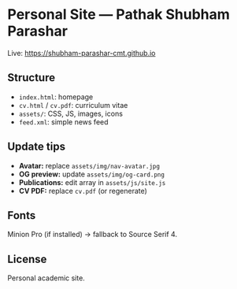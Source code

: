 # Personal Site — Pathak Shubham Parashar

Live: https://shubham-parashar-cmt.github.io

## Structure
- `index.html`: homepage
- `cv.html` / `cv.pdf`: curriculum vitae
- `assets/`: CSS, JS, images, icons
- `feed.xml`: simple news feed

## Update tips
- **Avatar:** replace `assets/img/nav-avatar.jpg`
- **OG preview:** update `assets/img/og-card.png`
- **Publications:** edit array in `assets/js/site.js`
- **CV PDF:** replace `cv.pdf` (or regenerate)

## Fonts
Minion Pro (if installed) → fallback to Source Serif 4.

## License
Personal academic site.
